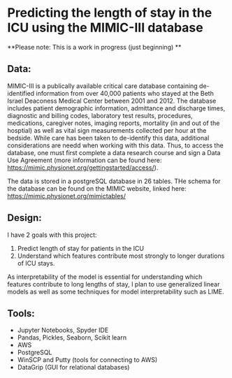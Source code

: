 # Predicting the length of stay in the ICU using the MIMIC-III database

**Please note: This is a work in progress (just beginning) **

## Data:
MIMIC-III is a publically available critical care database containing de-identified information from over 40,000 patients who stayed at the Beth Israel Deaconess Medical Center between 2001 and 2012. The database includes patient demographic information, admittance and discharge times, diagnostic and billing codes, laboratory test results, procedures, medications, caregiver notes, imaging reports, mortality (in and out of the hosptial) as well as vital sign measurements collected per hour at the bedside. While care has been taken to de-identify this data, additional considerations are needd when working with this data. Thus, to access the database, one must first complete a data research course and sign a Data Use Agreement (more information can be found here: https://mimic.physionet.org/gettingstarted/access/).  

The data is stored in a postgreSQL database in 26 tables. THe schema for the database can be found on the MIMIC website, linked here: 
https://mimic.physionet.org/mimictables/

## Design: 
I have 2 goals with this project: 
  1. Predict length of stay for patients in the ICU
  2. Understand which features contribute most strongly to longer durations of ICU stays.
  
As interpretability of the model is essential for understanding which features contribute to long lengths of stay, I plan to use generalized linear models as well as some techniques for model interpretability such as LIME. 

## Tools: 
*	Jupyter Notebooks, Spyder IDE
*	Pandas, Pickles, Seaborn, Scikit learn 
*	AWS
* PostgreSQL 
*	WinSCP and Putty (tools for connecting to AWS)
* DataGrip (GUI for relational databases)

